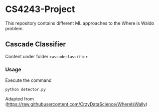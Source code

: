 # CS4243-Project

This repository contains different ML approaches to the Where is Waldo problem.

## Cascade Classifier

Content under folder `cascadeclassifier`

### Usage

Execute the command 
```
python detector.py
```

Adapted from (https://raw.githubusercontent.com/CrzyDataScience/WhereIsWally)













